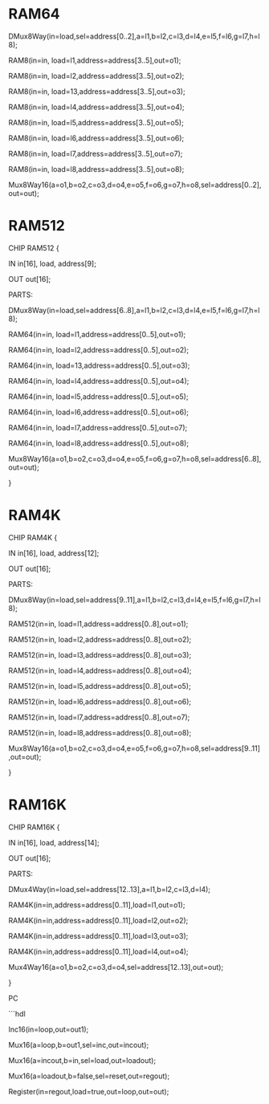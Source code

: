 <!DOCTYPE html>
<html>
<head>
</head>
<body>
  <h1>RAM64</h1>
  <p>DMux8Way(in=load,sel=address[0..2],a=l1,b=l2,c=l3,d=l4,e=l5,f=l6,g=l7,h=l8);</p>
  <p> RAM8(in=in, load=l1,address=address[3..5],out=o1);</p>
  <p> RAM8(in=in, load=l2,address=address[3..5],out=o2);</p>
  <p> RAM8(in=in, load=13,address=address[3..5],out=o3);</p>
  <p> RAM8(in=in, load=l4,address=address[3..5],out=o4);</p>
  <p> RAM8(in=in, load=l5,address=address[3..5],out=o5);</p>
  <p> RAM8(in=in, load=l6,address=address[3..5],out=o6);</p>
  <p> RAM8(in=in, load=l7,address=address[3..5],out=o7);</p>
  <p> RAM8(in=in, load=l8,address=address[3..5],out=o8);</p>
  <p>Mux8Way16(a=o1,b=o2,c=o3,d=o4,e=o5,f=o6,g=o7,h=o8,sel=address[0..2],out=out);</p>
  <h1>RAM512</h1>
  <p>CHIP RAM512 {</p>
  <p> IN in[16], load, address[9];</p>
  <p>OUT out[16];</p>
  <p>PARTS:</p>
  <p>DMux8Way(in=load,sel=address[6..8],a=l1,b=l2,c=l3,d=l4,e=l5,f=l6,g=l7,h=l8);</p>
  <p> RAM64(in=in, load=l1,address=address[0..5],out=o1);</p>
  <p> RAM64(in=in, load=l2,address=address[0..5],out=o2);</p>
  <p> RAM64(in=in, load=13,address=address[0..5],out=o3);</p>
  <p> RAM64(in=in, load=l4,address=address[0..5],out=o4);</p>
  <p> RAM64(in=in, load=l5,address=address[0..5],out=o5);</p>
  <p> RAM64(in=in, load=l6,address=address[0..5],out=o6);</p>
  <p> RAM64(in=in, load=l7,address=address[0..5],out=o7);</p>
  <p> RAM64(in=in, load=l8,address=address[0..5],out=o8);</p>
  <p>Mux8Way16(a=o1,b=o2,c=o3,d=o4,e=o5,f=o6,g=o7,h=o8,sel=address[6..8],out=out);</p>
  <p>}</p>
  <h1>RAM4K</h1>
  <p>CHIP RAM4K {</p>
  <p>IN in[16], load, address[12];</p>
   <p>OUT out[16];</p>
   <p>PARTS:</p>
   <p>DMux8Way(in=load,sel=address[9..11],a=l1,b=l2,c=l3,d=l4,e=l5,f=l6,g=l7,h=l8);</p>
   <p>RAM512(in=in, load=l1,address=address[0..8],out=o1);</p>
   <p>RAM512(in=in, load=l2,address=address[0..8],out=o2);</p>
   <p>RAM512(in=in, load=l3,address=address[0..8],out=o3);</p>
   <p>RAM512(in=in, load=l4,address=address[0..8],out=o4);</p>
   <p>RAM512(in=in, load=l5,address=address[0..8],out=o5);</p>
   <p>RAM512(in=in, load=l6,address=address[0..8],out=o6);</p>
   <p>RAM512(in=in, load=l7,address=address[0..8],out=o7);</p>
   <p>RAM512(in=in, load=l8,address=address[0..8],out=o8);</p>
   <p>Mux8Way16(a=o1,b=o2,c=o3,d=o4,e=o5,f=o6,g=o7,h=o8,sel=address[9..11],out=out);</p>
  <p>}</p>
  <h1>RAM16K</h1>
   <p>CHIP RAM16K {</p>
   <p>IN in[16], load, address[14];</p>
   <p> OUT out[16];</p>
  <p>PARTS:</p>
  <p>DMux4Way(in=load,sel=address[12..13],a=l1,b=l2,c=l3,d=l4);</p>
  <p>RAM4K(in=in,address=address[0..11],load=l1,out=o1);</p>
  <p>RAM4K(in=in,address=address[0..11],load=l2,out=o2);</p>
  <p>RAM4K(in=in,address=address[0..11],load=l3,out=o3);</p>
  <p>RAM4K(in=in,address=address[0..11],load=l4,out=o4);</p>
  <p>Mux4Way16(a=o1,b=o2,c=o3,d=o4,sel=address[12..13],out=out);</p>
  <p>}</p>
  <p>PC</p>
  <p>```hdl</p>
  <p>Inc16(in=loop,out=out1);</p>
  <p>Mux16(a=loop,b=out1,sel=inc,out=incout);</p>
  <p>Mux16(a=incout,b=in,sel=load,out=loadout);</p>
  <p>Mux16(a=loadout,b=false,sel=reset,out=regout);</p>
  <p>Register(in=regout,load=true,out=loop,out=out);</p>
  </body>
</html>
